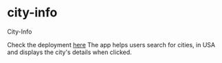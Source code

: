 # city-info
City-Info 

Check the deployment
[here](https://mfrank37.github.io/city-info/)
The app helps users search for cities, in USA and displays the city's details when clicked.
